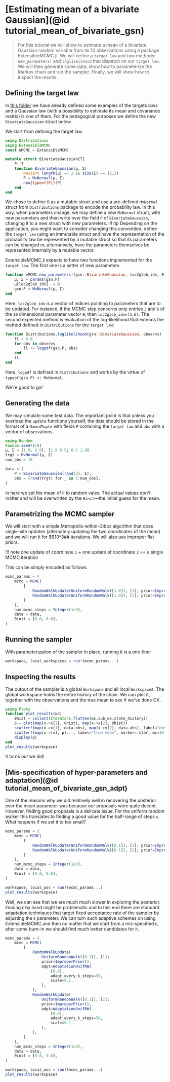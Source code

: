 # [Estimating mean of a bivariate Gaussian](@id tutorial_mean_of_bivariate_gsn)

> For this tutorial we will show to estimate a mean of a bivariate Gaussian random variable from its 10 observations using a package ExtensibleMCMC.jl. We will define a `target law` and two methods: `new_parameters!` and `loglikelihood` that dispatch on our `target law`. We will then generate some data, show how to parameterize the Markov chain and run the sampler. Finally, we will show how to inspect the results.

## Defining the target law
In [this folder](https://github.com/JuliaDiffusionBayes/ExtensibleMCMC.jl/tree/master/src/example) we have already defined some examples of the targets laws and a Gaussian law (with a possibility to estimate its mean and covariance matrix) is one of them. For the pedagogical purposes we define the new `BivariateGaussian` struct below.

We start from defining the target law.
```julia
using Distributions
using ExtensibleMCMC
const eMCMC = ExtensibleMCMC

mutable struct BivariateGaussian{T}
    P::T
    function BivariateGaussian(μ, Σ)
        @assert length(μ) == 2 && size(Σ) == (2,2)
        P = MvNormal(μ, Σ)
        new{typeof(P)}(P)
    end
end
```
We chose to define it as a mutable struct and use a pre-defined `MvNormal` struct from `Distributions` package to encode the probability law. In this way, when parameters change, we may define a new `MvNormal` struct, with new parameters and then write over the field `P` of `BivariateGaussian`, changing it to a new struct with new parameters. !!! tip
    Depending on the application, you might want to consider changing this convention, define the `target law` using an immutable struct and have the representation of the probability law be represented by a mutable struct so that its parameters can be changed or, alternatively, have the parameters themselves be represented internally by a mutable vector.

ExtensibleMCMC.jl expects to have two functions implemented for the `target law`. The first one is a setter of new parameters
```julia
function eMCMC.new_parameters!(gsn::BivariateGaussian, loc2glob_idx, θ)
    μ, Σ = params(gsn.P)
    μ[loc2glob_idx] .= θ
    gsn.P = MvNormal(μ, Σ)
end
```
Here, `loc2glob_idx` is a vector of indices pointing to parameters that are to be updated. For instance, if the MCMC step concerns only entries `3` and `6` of the `10` dimensional parameter vector `θ`, then `loc2glob_idx=[3,6]`. The second expected method is evaluation of the log-likelihood that extends the method defined in `Distributions` for the `target law`:
```julia
function Distributions.loglikelihood(gsn::BivariateGaussian, observs)
    ll = 0.0
    for obs in observs
        ll += logpdf(gsn.P, obs)
    end
    ll
end
```
Here, `logpdf` is defined in `Distributions` and works by the virtue of `typeof(gsn.P) <: MvNormal`.

We're good to go!

## Generating the data
We may simulate some test data. The important point is that unless you overload the `update` functions yourself, the data should be stored in the format of a `NamedTuple` with fields `P` containing the `target law` and `obs` with a vector of observations.
```julia
using Random
Random.seed!(10)
μ, Σ = [1.0, 2.0], [1.0 0.5; 0.5 1.0]
trgt = MvNormal(μ, Σ)
num_obs = 10

data = (
    P = BivariateGaussian(rand(2), Σ),
    obs = [rand(trgt) for _ in 1:num_obs],
)
```
In here we set the mean of `P` to random vales. The actual values don't matter and will be overwritten by the `θinit`—the initial guess for the mean.

## Parametrizing the MCMC sampler
We will start with a simple Metropolis-within-Gibbs algorithm that does single-site updates (alternately updating the two coordinates of the mean) and we will run it for $$10^3## iterations. We will also use improper flat priors.

!!! note
    one update of coordinate `1` + one update of coordinate `2` == a single MCMC iteration

This can be simply encoded as follows:
```julia
mcmc_params = (
    mcmc = MCMC(
        [
            RandomWalkUpdate(UniformRandomWalk([1.0]), [1]; prior=ImproperPrior()),
            RandomWalkUpdate(UniformRandomWalk([1.0]), [2]; prior=ImproperPrior()),
        ]
    ),
    num_mcmc_steps = Integer(1e3),
    data = data,
    θinit = [0.0, 0.0],
)
```
## Running the sampler
With parameterization of the sampler in place, running it is a one-liner
```julia
workspace, local_workspaces = run!(mcmc_params...)
```

## Inspecting the results
The output of the sampler is a global `Workspace` and all local `Workspace`s. The global
workspace holds the entire history of the chain. We can plot it, together with the observations and the true mean to see if we've done OK.
```julia
using Plots
function plot_results(ws)
    θhist = collect(Iterators.flatten(ws.sub_ws.state_history))
    p = plot(map(x->x[1], θhist), map(x->x[2], θhist))
    scatter!(map(x->x[1], data.obs), map(x->x[2], data.obs), label="observations")
    scatter!(map(x->[x], μ)..., label="true mean", marker=:star, ms=10)
    display(p)
end
plot_results(workspace)
```
It turns out we did!

## [Mis-specification of hyper-parameters and adaptation](@id tutorial_mean_of_bivariate_gsn_adpt)
One of the reasons why we did relatively well in recovering the posterior over the mean parameter was because our proposals were quite decent. However, finding good proposals is a delicate issue. For the uniform random walker this translates to finding a good value for the half-range of steps `ϵ`. What happens if we set it to too small?
```julia
mcmc_params = (
    mcmc = MCMC(
        [
            RandomWalkUpdate(UniformRandomWalk([0.1]), [1]; prior=ImproperPrior()),
            RandomWalkUpdate(UniformRandomWalk([0.1]), [2]; prior=ImproperPrior()),
        ]
    ),
    num_mcmc_steps = Integer(1e3),
    data = data,
    θinit = [0.0, 0.0],
)

workspace, local_wss = run!(mcmc_params...)
plot_results(workspace)
```
Well, we can see that we are much much slower in exploring the posterior. Finding ϵ by hand might be problematic and to this end there are standard adaptation techniques that target fixed acceptance rate of the sampler by adjusting the ϵ parameter. We can turn such adaptive schemes on using ExtensibleMCMC and then no matter that we start from a mis-specified ϵ, after some burn-in we should find much better candidates for it.
```julia
mcmc_params = (
    mcmc = MCMC(
        [
            RandomWalkUpdate(
                UniformRandomWalk([0.1]), [1];
                prior=ImproperPrior(),
                adpt=AdaptationUnifRW(
                    [0.0];
                    adapt_every_k_steps=50,
                    scale=0.1,
                ),
            ),
            RandomWalkUpdate(
                UniformRandomWalk([0.1]), [2];
                prior=ImproperPrior(),
                adpt=AdaptationUnifRW(
                    [0.0];
                    adapt_every_k_steps=50,
                    scale=0.1,
                ),
            ),
        ]
    ),
    num_mcmc_steps = Integer(1e3),
    data = data,
    θinit = [0.0, 0.0],
)

workspace, local_wss = run!(mcmc_params...)
plot_results(workspace)
```
